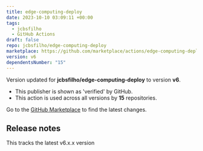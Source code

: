 ```yaml
---
title: edge-computing-deploy
date: 2023-10-10 03:09:11 +00:00
tags:
  - jcbsfilho
  - GitHub Actions
draft: false
repo: jcbsfilho/edge-computing-deploy
marketplace: https://github.com/marketplace/actions/edge-computing-deploy
version: v6
dependentsNumber: "15"
---
```



Version updated for **jcbsfilho/edge-computing-deploy** to version **v6**.
- This publisher is shown as 'verified' by GitHub.
- This action is used across all versions by **15** repositories.

Go to the [GitHub Marketplace](https://github.com/marketplace/actions/edge-computing-deploy) to find the latest changes.

## Release notes

This tracks the latest v6.x.x version
